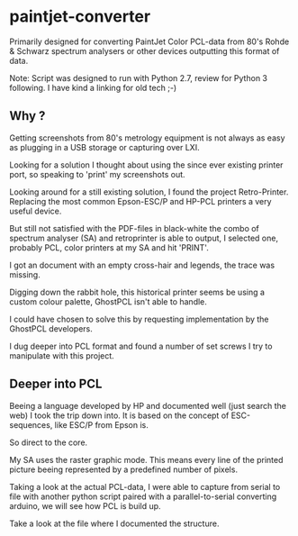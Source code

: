 # paintjet-converter
Primarily designed for converting PaintJet Color PCL-data from 80's Rohde &amp; Schwarz spectrum analysers
or other devices outputting this format of data.

Note: Script was designed to run with Python 2.7, review for Python 3 following.
I have kind a linking for old tech ;-)

## Why ?

Getting screenshots from 80's metrology equipment is not always as easy as plugging in a USB storage or
capturing over LXI.

Looking for a solution I thought about using the since ever existing printer port,
so speaking to 'print' my screenshots out.

Looking around for a still existing solution, I found the project Retro-Printer. 
Replacing the most common Epson-ESC/P and HP-PCL printers a very useful device.

But still not satisfied with the PDF-files in black-white the combo of spectrum analyser (SA) and retroprinter
is able to output, I selected one, probably PCL, color printers at my SA and hit 'PRINT'.

I got an document with an empty cross-hair and legends, the trace was missing.

Digging down the rabbit hole, this historical printer seems be using a custom colour palette, GhostPCL isn't
able to handle.

I could have chosen to solve this by requesting implementation by the GhostPCL developers.

I dug deeper into PCL format and found a number of set screws I try to manipulate with this project.

## Deeper into PCL

Beeing a language developed by HP and documented well (just search the web) I took the trip down into.
It is based on the concept of ESC-sequences, like ESC/P from Epson is.

So direct to the core.

My SA uses the raster graphic mode. This means every line of the printed picture beeing represented by a
predefined number of pixels.

Taking a look at the actual PCL-data, I were able to capture from serial to file with another
python script paired with a parallel-to-serial converting arduino, we will see how PCL is build up.

Take a look at the file where I documented the structure.
